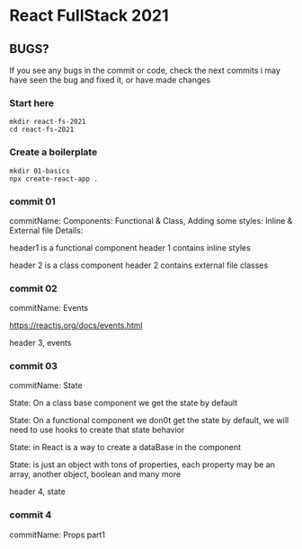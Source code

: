 # React FullStack 2021

## BUGS?

If you see any bugs in the commit or code, check the next commits
i may have seen the bug and fixed it, or have made changes

### Start here

```
mkdir react-fs-2021
cd react-fs-2021
```

### Create a boilerplate

```
mkdir 01-basics
npx create-react-app .
```

### commit 01

commitName: Components: Functional & Class, Adding some styles: Inline & External file
Details:

header1 is a functional component
header 1 contains inline styles

header 2 is a class component
header 2 contains external file classes

### commit 02

commitName: Events

https://reactjs.org/docs/events.html

header 3, events

### commit 03

commitName: State

State: On a class base component we get the state by default

State: On a functional component we don0t get the state by default,
we will need to use hooks to create that state behavior

State: in React is a way to create a dataBase in the component

State: is just an object with tons of properties, each property may
be an array, another object, boolean and many more

header 4, state

### commit 4

commitName: Props part1
